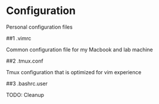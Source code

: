 # Configuration
Personal configuration files

##1 .vimrc

Common configuration file for my Macbook and lab machine

##2 .tmux.conf

Tmux configuration that is optimized for vim experience

##3 .bashrc.user

TODO: Cleanup
